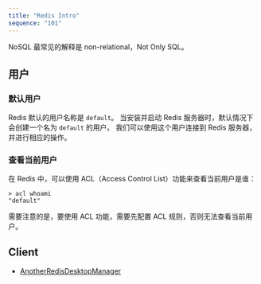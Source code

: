 ```yaml
---
title: "Redis Intro"
sequence: "101"
---
```


NoSQL 最常见的解释是 non-relational，Not Only SQL。

## 用户

### 默认用户

Redis 默认的用户名称是 `default`。
当安装并启动 Redis 服务器时，默认情况下会创建一个名为 `default` 的用户。
我们可以使用这个用户连接到 Redis 服务器，并进行相应的操作。

### 查看当前用户

在 Redis 中，可以使用 ACL（Access Control List）功能来查看当前用户是谁：

```text
> acl whoami
"default"
```

需要注意的是，要使用 ACL 功能，需要先配置 ACL 规则，否则无法查看当前用户。

## Client

- [AnotherRedisDesktopManager](https://github.com/qishibo/AnotherRedisDesktopManager)
